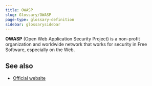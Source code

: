 ```yaml
---
title: OWASP
slug: Glossary/OWASP
page-type: glossary-definition
sidebar: glossarysidebar
---
```


**OWASP** (Open Web Application Security Project) is a non-profit organization and worldwide network that works for security in Free Software, especially on the Web.

## See also

- [Official website](https://owasp.org/)
